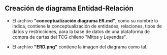 ## Creación de diagrama Entidad-Relación

- El archivo **"conceptualización diagrama ER.md"**, como su nombre lo indica, contiene la conceptualización de entidades, relaciones, tipos de datos y restricciones, para la base de datos de una plataforma de compra de cartas del TCG chileno "Mitos y Leyendas".

- El archivo **"ERD.png"** contiene la imagen del diagrama como tal.
